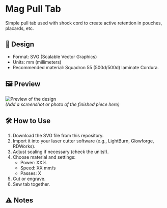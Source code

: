 # Mag Pull Tab

Simple pull tab used with shock cord to create active retention in pouches, placards, etc.

## 📐 Design
- Format: SVG (Scalable Vector Graphics)
- Units: mm (millimeters)  
- Recommended material: Squadron 55 (500d/500d) laminate Cordura.

## 🖼 Preview
![Preview of the design](preview.png)  
*(Add a screenshot or photo of the finished piece here)*  

## 🛠 How to Use
1. Download the SVG file from this repository.  
2. Import it into your laser cutter software (e.g., LightBurn, Glowforge, RDWorks).  
3. Adjust scaling if necessary (check the units!).  
4. Choose material and settings:  
   - Power: XX%  
   - Speed: XX mm/s  
   - Passes: X  
5. Cut or engrave.
6. Sew tab together.

## ⚠️ Notes
